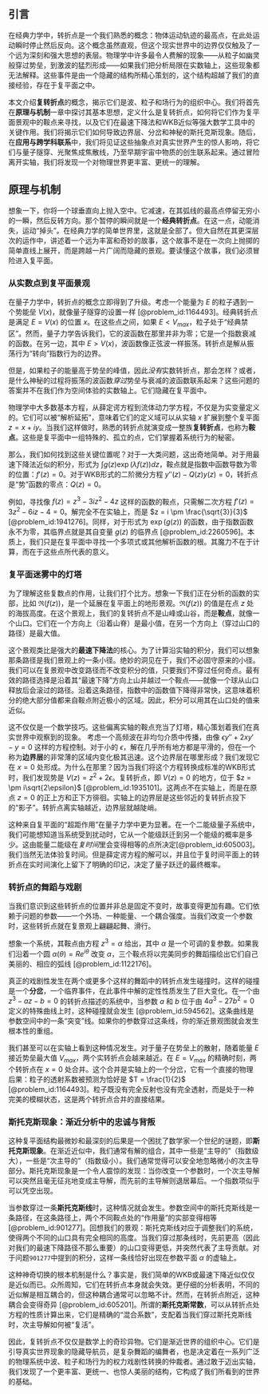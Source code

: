 ## 引言
在经典力学中，转折点是一个我们熟悉的概念：物体运动轨迹的最高点，在此处运动瞬时停止然后反向。这个概念虽然直观，但这个现实世界中的边界仅仅触及了一个远为深刻和强大思想的表层。物理学中许多最令人费解的现象——从粒子如幽灵般穿过势垒，到激波的猛烈形成——如果我们把分析局限在实数轴上，这些现象都无法解释。这些事件是由一个隐藏的结构所精心策划的，这个结构超越了我们的直接经验，存在于复平面之中。

本文介绍**复转折点**的概念，揭示它们是波、粒子和场行为的组织中心。我们将首先在**原理与机制**一章中探讨其基本思想，定义什么是复转折点，如何将它们作为复平面景观中的鞍点来寻找，以及它们在最速下降法和WKB近似等强大数学工具中的关键作用。我们将揭示它们如何导致边界层、分岔和神秘的斯托克斯现象。随后，在**应用与跨学科联系**中，我们将见证这些抽象点对真实世界产生的惊人影响，将它们与量子隧穿、光聚焦成焦散线，乃至早期宇宙中物质的创生联系起来。通过冒险离开实轴，我们将发现一个对物理世界更丰富、更统一的理解。

## 原理与机制

想象一下，你将一个球垂直向上抛入空中。它减速，在其弧线的最高点停留无穷小的一瞬，然后反转方向。那个暂停的瞬间就是一个**经典转折点**。在这一点，动能消失，运动“掉头”。在经典力学的简单世界里，这就是全部了。但大自然在其更深层次的运作中，讲述着一个远为丰富和奇妙的故事，这个故事不是在一次向上抛掷的简单直线上展开，而是跨越一片广阔而隐藏的景观。要读懂这个故事，我们必须冒险进入复平面。

### 从实数点到复平面景观

在量子力学中，转折点的概念立即得到了升级。考虑一个能量为 $E$ 的粒子遇到一个势能垒 $V(x)$，就像量子隧穿的设置一样 [@problem_id:1164493]。经典转折点是满足 $E = V(x)$ 的位置 $x$。在这些点之间，如果 $E \lt V_{max}$，粒子处于“经典禁区”。然而，量子力学告诉我们，它的波函数在那里并非为零；它是一个指数衰减的函数。在另一边，其中 $E \gt V(x)$，波函数像正弦波一样振荡。转折点是解从振荡行为“转向”指数行为的边界。

但是，如果粒子的能量高于势垒的峰值，因此*没有*实数转折点，那会怎样？或者，是什么神秘的过程将振荡的波函数*穿过*势垒与衰减的波函数联系起来？这些问题的答案并不在我们作为空间体验的实数轴上。它们隐藏在复平面中。

物理学中大多数基本方程，从薛定谔方程到流体动力学方程，不仅是为实变量定义的。它们可以被“解析延拓”，意味着它们的定义域可以从实轴 $x$ 扩展到整个复平面 $z = x+iy$。当我们这样做时，熟悉的转折点就演变成一整族**复转折点**，也称为**鞍点**。这些是复平面中一​​组特殊的、孤立的点，它们掌握着系统行为的秘密。

那么，我们如何找到这些关键位置呢？对于一大类问题，这出奇地简单。对于用最速下降法近似的积分，形式为 $\int g(z) \exp(\lambda f(z)) dz$，鞍点就是指数中函数导数为零的位置：$f'(z) = 0$。对于WKB形式的二阶微分方程 $y''(z) - Q(z) y(z) = 0$，转折点是“势”函数的零点：$Q(z) = 0$。

例如，寻找像 $f(z) = z^3 - 3iz^2 - 4z$ 这样的函数的鞍点，只需解二次方程 $f'(z) = 3z^2 - 6iz - 4 = 0$。解完全不在实轴上，而是 $z = i \pm \frac{\sqrt{3}}{3}$ [@problem_id:1941276]。同样，对于形式为 $\exp(g(z))$ 的函数，由于指数函数永不为零，其临界点就是其自变量 $g(z)$ 的临界点 [@problem_id:2260596]。本质上，我们只是在复平面中寻找一个多项式或其他解析函数的根。其魔力不在于计算，而在于这些点所代表的意义。

### 复平面迷雾中的灯塔

为了理解这些复数点的作用，让我们打个比方。想象一下我们正在分析的函数的实部，比如 $\Re(f(z))$，是一个延展在复平面上的地形景观。$\Re(f(z))$ 的值是在点 $z$ 处的海拔高度。在这个景观上，我们的复转折点不是山峰或山谷，而是**鞍点**，就像一个山口。它们在一个方向上（沿着山脊）是最小值，在另一个方向上（穿过山口的路径）是最大值。

这个景观类比是强大的**最速下降法**的核心。为了计算沿实轴的积分，我们可以想象那条路径是我们景观上的一条小径。绝妙的洞见在于，我们不必固守原来的小径。我们可以在复景观中改变路径而不改变积分的值，只要我们不穿过任何奇点。最有效的路径选择是沿着其“最速下降”方向上山并越过一个鞍点——就像一个球从山口释放后会滚过的路径。沿着这条路径，指数中的函数值下降得非常快，这意味着积分的绝大部分值都来自鞍点附近极小的区域。因此，积分可以用其在山口处的值来近似。

这不仅仅是一个数学技巧。这些偏离实轴的鞍点充当了灯塔，精心策划着我们在真实世界中观察到的现象。
考虑一个高频波在非均匀介质中传播，由像 $\epsilon y'' + 2x y' - y = 0$ 这样的方程控制。对于小的 $\epsilon$，解在几乎所有地方都是平滑的，但在一个称为**边界层**的非常薄的区域内变化极其迅速。这个边界层在哪里形成？我们发现它在 $x=0$ 处形成。为什么在那里？因为当我们将这个方程转换成标准的WKB形式时，我们发现势是 $V(z) = z^2 + 2\epsilon$。复转折点，即 $V(z)=0$ 的地方，位于 $z = \pm i\sqrt{2\epsilon}$ [@problem_id:1935101]。这两点不在实轴上，而是在原点 $z=0$ 的正上方和正下方徘徊。实轴上的边界层是这些邻近的复转折点投下的“影子”。转折点离实轴越近，边界层就越陡峭。

这种来自复平面的“超距作用”在量子力学中更为显著。在一个二能级量子系统中，我们可能想知道当系统受到扰动时，它从一个能级跃迁到另一个能级的概率是多少。这由能量二能级在*复时间*里会变得相等的点所决定[@problem_id:605003]。我们当然无法体验复时间。但是薛定谔方程的解可以，并且位于复时间平面上的转折点在实时间演化上留下了明确的印记，决定了量子跃迁的最终概率。

### 转折点的舞蹈与戏剧

当我们意识到这些转折点的位置并非总是固定不变时，故事变得更加有趣。它们依赖于问题的参数——一个外场、一种能量、一个耦合强度。当我们改变一个参数时，这些转折点就在复景观上翩翩起舞、滑行。

想象一个系统，其鞍点由方程 $z^3 = \alpha$ 给出，其中 $\alpha$ 是一个可调的复参数。如果我们沿着一个圆 $\alpha(\theta) = R e^{i\theta}$ 改变 $\alpha$，三个鞍点将以完美同步的舞蹈描绘出它们自己美丽的、相应的弧线 [@problem_id:1122176]。

真正的戏剧性发生在两个或更多个这样的舞蹈中的转折点发生碰撞时。这样的碰撞是一个**分岔**，一个临界事件，在此事件中解的定性性质发生了巨大变化。在一个由 $z^3 - az - b = 0$ 的转折点描述的系统中，当参数 $a$ 和 $b$ 位于由 $4a^3 - 27b^2 = 0$ 定义的特殊曲线上时，这种碰撞就会发生 [@problem_id:594562]。这条曲线是参数空间中的一条“突变”线。如果你的参数穿过这条线，你的渐近景观图就会发生根本性的重组。

我们甚至可以在实轴上看到这种情况发生。对于量子在势垒上的散射，随着能量 $E$ 接近势垒最大值 $V_{max}$，两个实转折点会越来越近。在 $E = V_{max}$ 的精确时刻，两个转折点在 $x=0$ 处合并。这个合并是实轴上的一个分岔，它有一个直接的物理后果：粒子的透射系数被预测为恰好是 $T = \frac{1}{2}$ [@problem_id:1164493]。粒子既没有完全反射也没有完全透射，而是处于一种完美的模糊状态，这是两个转折点合并的直接结果。

### 斯托克斯现象：渐近分析中的忠诚与背叛

这种复平面结构最微妙和最深刻的后果是一个困扰了数学家一个世纪的谜题，即**斯托克斯现象**。在渐近近似中，我们通常有解的组合，其中一些是“主导的”（指数级大），一些是“次主导的”（指数级小）。我们通常觉得可以安全地忽略微小的次主导部分。斯托克斯现象是一个令人震惊的发现：当你改变一个参数时，一个次主导解可以突然且毫无征兆地变成主导解，而先前的主导解则退居幕后。一个指数项似乎可以凭空出现。

当参数穿过一条**斯托克斯线**时，这种情况就会发生。参数空间中的斯托克斯线是一条路径，在这条路径上，两个不同鞍点处的“作用量”的实部变得相等 [@problem_id:901277]。回想我们的景观：斯托克斯线对应于调整我们的系统，使得两个不同的山口具有完全相同的高度。当我们穿过那条线时，先前更高（因此对我们的最速下降路径不那么重要）的山口变得更低，并突然代表了主导贡献。对于问题`901277`中提到的积分，这样一条线恰好出现在参数平面 $\alpha$ 的虚轴上。

这种神奇切换的根本机制是什么？事实是，我们简单的WKB或最速下降近似仅仅是近似而已。众所周知，它们在转折点本身就会失效。更仔细的分析表明，不同的近似解是相互耦合的，但这种耦合通常可以忽略不计。然而，在转折点附近，这种耦合会变得奇异 [@problem_id:605201]。所谓的**斯托克斯常数**，可以从转折点处方程的性质计算出来，它们是精确的“混合系数”，支配着当我们穿过斯托克斯线时，次主导解如何被“复活”。

因此，复转折点不仅仅是数学上的奇珍异物。它们是渐近世界的组织中心。它们是引导真实世界现象的隐藏导航员，是复杂舞蹈的编舞者，也是决定着在一系列广泛的物理系统中波、粒子和场行为的权力戏剧性转换的仲裁者。通过敢于迈出实轴，我们发现了一个更丰富、更统一、也惊人美丽的结构，它构成了我们所看到的世界的基础。


